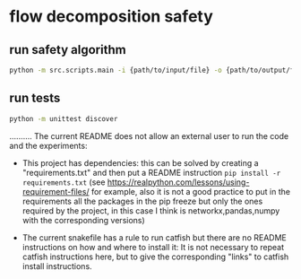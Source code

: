 # flow decomposition safety

## run safety algorithm

```bash
python -m src.scripts.main -i {path/to/input/file} -o {path/to/output/file} -m {optional}
```

## run tests

```bash
python -m unittest discover
```



..........
The current README does not allow an external user to run the code and the experiments:

- This project has dependencies: this can be solved by creating a "requirements.txt" and then put a README instruction
`pip install -r requirements.txt` (see https://realpython.com/lessons/using-requirement-files/ for example, also it is
  not a good practice to put in the requirements all the packages in the pip freeze but only the ones
  required by the project, in this case I think is networkx,pandas,numpy with the corresponding versions)
  
- The current snakefile has a rule to run catfish but there are no README instructions on how and where to install it:
It is not necessary to repeat catfish instructions here, but to give the corresponding "links" to catfish install
instructions.